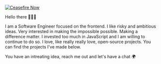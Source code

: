 [![Ceasefire Now](https://badge.techforpalestine.org/default)](https://techforpalestine.org/learn-more)

Hello there 👋👋👋

I am a Software Engineer focused on the frontend. I like risky and ambitious ideas. Very interested in making the impossible possible. Making a difference matter. I invested too much in JavaScript and I am willing to continue to do so. I love, like really really love, open-source projects. You can find the projects I've made below.

You have an intreating idea, reach me out and let's have a chat 🌍
